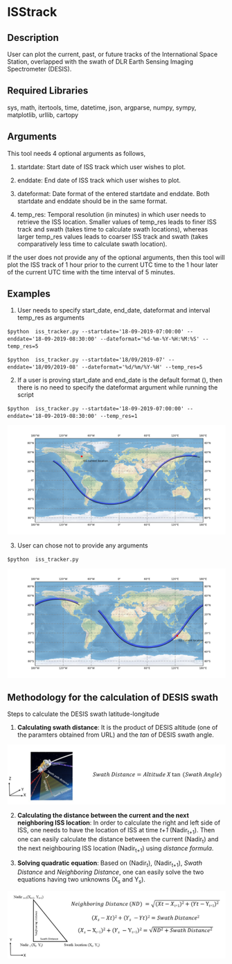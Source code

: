 # ISStrack

## Description
User can plot the current, past, or future tracks of the International Space Station, overlapped with the swath of DLR Earth Sensing Imaging Spectrometer (DESIS).

## Required Libraries
sys, math, itertools, time, datetime, json, argparse, numpy, sympy, matplotlib, urllib, cartopy

## Arguments
This tool needs 4 optional arguments as follows,

1. startdate: Start date of ISS track which user wishes to plot.

2. enddate: End date of ISS track which user wishes to plot.

3. dateformat: Date format of the entered startdate and enddate. Both startdate and enddate should be in the same format.

4. temp_res: Temporal resolution (in minutes) in which user needs to retrieve the ISS location. Smaller values of temp_res leads to finer ISS track and swath (takes time to calculate swath locations), whereas larger temp_res values leads to coarser ISS track and swath (takes comparatively less time to calculate swath location).

If the user does not provide any of the optional arguments, then this tool will plot the ISS track of 1 hour prior to the current UTC time to the 1 hour later of the current UTC time with the time interval of 5 minutes.

## Examples

1. User needs to specify start_date, end_date, dateformat and interval temp_res as arguments

`$python  iss_tracker.py --startdate='18-09-2019-07:00:00' --enddate='18-09-2019-08:30:00' --dateformat='%d-%m-%Y-%H:%M:%S' --temp_res=5`

`$python  iss_tracker.py --startdate='18/09/2019-07' --enddate='18/09/2019-08' --dateformat='%d/%m/%Y-%H' --temp_res=5`

2. If a user is proving start_date and end_date is the default format (), then there is no need to specify the dateformat argument while running the script

`$python  iss_tracker.py --startdate='18-09-2019-07:00:00' --enddate='18-09-2019-08:30:00' --temp_res=1`

![Sample ISS track overlapped with DESIS swath for one day](https://github.com/ankurk017/ISStrack/blob/master/Sample_track/Figure1_git.png)

3. User can chose not to provide any arguments

`$python  iss_tracker.py`

![Sample ISS track overlapped with DESIS swath for one day](https://github.com/ankurk017/ISStrack/blob/master/Sample_track/Figure2_git.png)

## Methodology for the calculation of DESIS swath 

Steps to calculate the DESIS swath latitude-longitude

1. **Calculating swath distance**: It is the product of DESIS altitude (one of the paramters obtained from URL) and the _tan_ of DESIS swath angle. 

![Figure is on the 3-D (X-Y-Z) plane](https://github.com/ankurk017/ISStrack/blob/master/Sample_track/calculation_figure1.jpg)

2. **Calculating the distance between the current and the next neighboring ISS location**: In order to calculate the right and left side of ISS, one needs to have the location of ISS at time _t+1_ (Nadir<sub>t+1</sub>). Then one can easily calculate the distance between the current (Nadir<sub>t</sub>)  and the next neighbouring ISS location (Nadir<sub>t+1</sub>) using _distance formula_.


3. **Solving quadratic equation**: Based on (Nadir<sub>t</sub>), (Nadir<sub>t+1</sub>), _Swath Distance_ and _Neighboring Distance_, one can easily solve the two equations having two unknowns (X<sub>s</sub> and Y<sub>s</sub>). 

![Figure is on the horizontal plane](https://github.com/ankurk017/ISStrack/blob/master/Sample_track/calculation_figure2.jpg)
 
